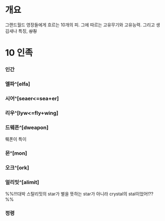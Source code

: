 # 개요
그랜드월드 영장들에게 흐르는 10개의 피.
그에 따르는 고유무기와 고유능력.
그리고 생김새나 특징, ~~상징~~

# 10 인족
### 인간

### 엘파^[elfa]
### 시어^[seaer<=sea+er]
### 리우^[lyw<=fly+wing]
### 드웨픈^[dweapon]
뤠폰이 특이
### 몬^[mon]
### 오크^[ork]
### 얼리밋^[alimit]
%%!!!대박 스탈리밋의 star가 별을 뜻하는 star가 아니라 crystal의 stal이었어!??%%
### 
### 
### 정령